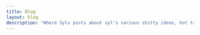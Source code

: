 ```yaml
---
title: Blog
layout: blog
description: "Where Sylv posts about syl's various shitty ideas, hot takes, and thoughtcrimes."
---
```

